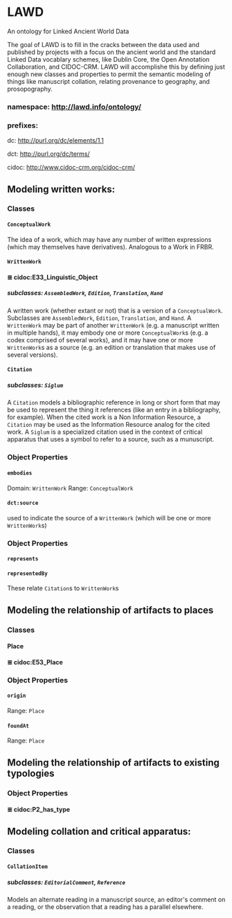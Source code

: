 LAWD
====

An ontology for Linked Ancient World Data

The goal of LAWD is to fill in the cracks between the data used and published by projects with a focus on the 
ancient world and the standard Linked Data vocablary schemes, like Dublin Core, the Open Annotation Collaboration, 
and CIDOC-CRM. LAWD will accomplishe this by defining just enough new classes and properties to permit the semantic 
modeling of things like manuscript collation, relating provenance to geography, and prosopography. 

### namespace: http://lawd.info/ontology/ 
### prefixes:
dc: http://purl.org/dc/elements/1.1

dct: http://purl.org/dc/terms/

cidoc: http://www.cidoc-crm.org/cidoc-crm/


## Modeling written works:

### Classes

#### `ConceptualWork`
The idea of a work, which may have any number of written expressions (which may themselves have derivatives). 
Analogous to a Work in FRBR.  

#### `WrittenWork`
#### ≣ cidoc:E33_Linguistic_Object
##### subclasses: `AssembledWork`, `Edition`, `Translation`, `Hand`
A written work (whether extant or not) that is a version of a `ConceptualWork`. Subclasses are `AssembledWork`, 
`Edition`, `Translation`, and `Hand`. A `WrittenWork` may be part of another `WrittenWork` (e.g. a manuscript 
written in multiple hands), it may embody one or more `ConceptualWork`s (e.g. a codex comprised of several works), 
and it may have one or more `WrittenWork`s as a source (e.g. an edition or translation that makes use of 
several versions).

#### `Citation`
##### subclasses: `Siglum`
A `Citation` models a bibliographic reference in long or short form that may be used to represent the thing 
it references (like an entry in a bibliography, for example). When the cited work is a Non Information Resource, a
`Citation` may be used as the Information Resource analog for the cited work. A `Siglum` is a specialized citation
used in the context of critical apparatus that uses a symbol to refer to a source, such as a munuscript.

### Object Properties

#### `embodies` 
Domain: `WrittenWork`
Range: `ConceptualWork`

#### `dct:source`
used to indicate the source of a `WrittenWork` (which will be one or more `WrittenWork`s)

### Object Properties

#### `represents`
#### `representedBy`
These relate `Citation`s to `WrittenWork`s

## Modeling the relationship of artifacts to places

### Classes
#### Place
#### ≣ cidoc:E53_Place

### Object Properties

#### `origin`
Range: `Place`

#### `foundAt`
Range: `Place`

## Modeling the relationship of artifacts to existing typologies


### Object Properties

#### ≣ cidoc:P2_has_type


## Modeling collation and critical apparatus:

### Classes

#### `CollationItem`
##### subclasses: `EditorialComment`, `Reference`
Models an alternate reading in a manuscript source, an editor's comment on a reading, or the observation that
a reading has a parallel elsewhere.








